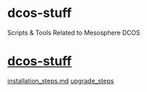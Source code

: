 # dcos-stuff
Scripts &amp; Tools Related to Mesosphere DCOS

# **[dcos-stuff](https://github.com/prasanjit-/dcos-stuff)**
[installation_steps.md](https://github.com/prasanjit-/dcos-stuff/blob/master/installation_steps.md "installation_steps.md")
[upgrade_steps](https://github.com/prasanjit-/dcos-stuff/blob/master/upgrade_dcos.md "upgrade_dcos.md")
